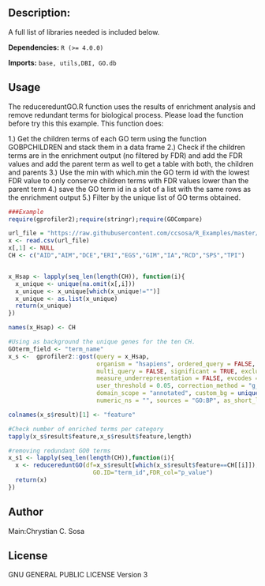 ## Description:

A full list of libraries needed is included below.

**Dependencies:** `R (>= 4.0.0)`

**Imports:** `base, utils,DBI, GO.db`


## Usage

The reducereduntGO.R function uses the results of enrichment analysis and remove redundant terms for biological process. Please load the function before try this this example. This function does:

1.) Get the children terms of each GO term using the function GOBPCHILDREN and stack them in a data frame
2.) Check if the children terms are in the enrichment output (no filtered by FDR) and add the FDR values and add the parent term as well to get a table with both, the children and parents
3.) Use the min with which.min the GO term id with the lowest FDR value to only conserve children terms with FDR values lower than the parent term
4.) save the GO term id in a slot of a list with the same rows as the enrichment output
5.) Filter by the unique list of GO terms obtained.

```r
###Example
require(gprofiler2);require(stringr);require(GOCompare)

url_file = "https://raw.githubusercontent.com/ccsosa/R_Examples/master/Hallmarks_of_Cancer_AT.csv"
x <- read.csv(url_file)
x[,1] <- NULL
CH <- c("AID","AIM","DCE","ERI","EGS","GIM","IA","RCD","SPS","TPI")


x_Hsap <- lapply(seq_len(length(CH)), function(i){
  x_unique <- unique(na.omit(x[,i]))
  x_unique <- x_unique[which(x_unique!="")]
  x_unique <- as.list(x_unique)
  return(x_unique)
})

names(x_Hsap) <- CH

#Using as background the unique genes for the ten CH.
GOterm_field <- "term_name"
x_s <-  gprofiler2::gost(query = x_Hsap,
                         organism = "hsapiens", ordered_query = FALSE,
                         multi_query = FALSE, significant = TRUE, exclude_iea = FALSE,
                         measure_underrepresentation = FALSE, evcodes = FALSE,
                         user_threshold = 0.05, correction_method = "g_SCS",
                         domain_scope = "annotated", custom_bg = unique(unlist(x_Hsap)),
                         numeric_ns = "", sources = "GO:BP", as_short_link = FALSE)

colnames(x_s$result)[1] <- "feature"

#Check number of enriched terms per category
tapply(x_s$result$feature,x_s$result$feature,length)

#removing redundant GO0 terms
x_s1 <- lapply(seq_len(length(CH)),function(i){
  x <- reducereduntGO(df=x_s$result[which(x_s$result$feature==CH[[i]]),],
                        GO.ID="term_id",FDR_col="p_value")
  return(x)
})

```

## Author
Main:Chrystian C. Sosa

## License
GNU GENERAL PUBLIC LICENSE Version 3
